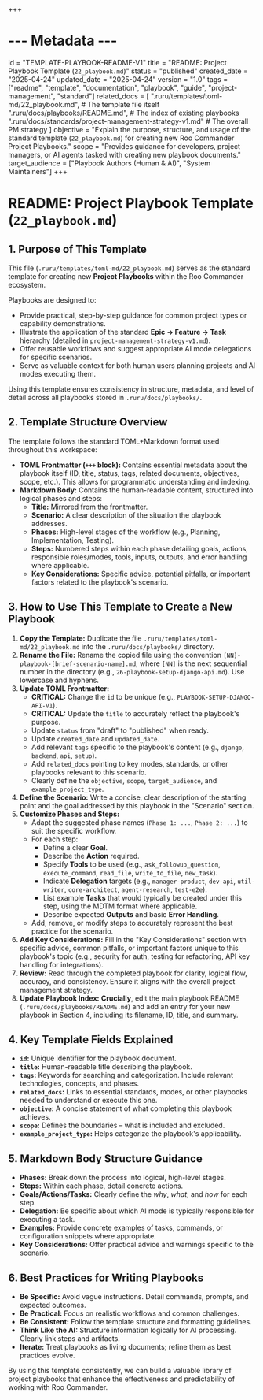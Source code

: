 +++
# --- Metadata ---
id = "TEMPLATE-PLAYBOOK-README-V1"
title = "README: Project Playbook Template (`22_playbook.md`)"
status = "published"
created_date = "2025-04-24"
updated_date = "2025-04-24"
version = "1.0"
tags = ["readme", "template", "documentation", "playbook", "guide", "project-management", "standard"]
related_docs = [
    ".ruru/templates/toml-md/22_playbook.md", # The template file itself
    ".ruru/docs/playbooks/README.md", # The index of existing playbooks
    ".ruru/docs/standards/project-management-strategy-v1.md" # The overall PM strategy
]
objective = "Explain the purpose, structure, and usage of the standard template (`22_playbook.md`) for creating new Roo Commander Project Playbooks."
scope = "Provides guidance for developers, project managers, or AI agents tasked with creating new playbook documents."
target_audience = ["Playbook Authors (Human & AI)", "System Maintainers"]
+++

# README: Project Playbook Template (`22_playbook.md`)

## 1. Purpose of This Template

This file (`.ruru/templates/toml-md/22_playbook.md`) serves as the standard template for creating new **Project Playbooks** within the Roo Commander ecosystem.

Playbooks are designed to:

*   Provide practical, step-by-step guidance for common project types or capability demonstrations.
*   Illustrate the application of the standard **Epic -> Feature -> Task** hierarchy (detailed in `project-management-strategy-v1.md`).
*   Offer reusable workflows and suggest appropriate AI mode delegations for specific scenarios.
*   Serve as valuable context for both human users planning projects and AI modes executing them.

Using this template ensures consistency in structure, metadata, and level of detail across all playbooks stored in `.ruru/docs/playbooks/`.

## 2. Template Structure Overview

The template follows the standard TOML+Markdown format used throughout this workspace:

*   **TOML Frontmatter (`+++` block):** Contains essential metadata about the playbook itself (ID, title, status, tags, related documents, objectives, scope, etc.). This allows for programmatic understanding and indexing.
*   **Markdown Body:** Contains the human-readable content, structured into logical phases and steps:
    *   **Title:** Mirrored from the frontmatter.
    *   **Scenario:** A clear description of the situation the playbook addresses.
    *   **Phases:** High-level stages of the workflow (e.g., Planning, Implementation, Testing).
    *   **Steps:** Numbered steps within each phase detailing goals, actions, responsible roles/modes, tools, inputs, outputs, and error handling where applicable.
    *   **Key Considerations:** Specific advice, potential pitfalls, or important factors related to the playbook's scenario.

## 3. How to Use This Template to Create a New Playbook

1.  **Copy the Template:** Duplicate the file `.ruru/templates/toml-md/22_playbook.md` into the `.ruru/docs/playbooks/` directory.
2.  **Rename the File:** Rename the copied file using the convention `[NN]-playbook-[brief-scenario-name].md`, where `[NN]` is the next sequential number in the directory (e.g., `26-playbook-setup-django-api.md`). Use lowercase and hyphens.
3.  **Update TOML Frontmatter:**
    *   **CRITICAL:** Change the `id` to be unique (e.g., `PLAYBOOK-SETUP-DJANGO-API-V1`).
    *   **CRITICAL:** Update the `title` to accurately reflect the playbook's purpose.
    *   Update `status` from "draft" to "published" when ready.
    *   Update `created_date` and `updated_date`.
    *   Add relevant `tags` specific to the playbook's content (e.g., `django`, `backend`, `api`, `setup`).
    *   Add `related_docs` pointing to key modes, standards, or other playbooks relevant to this scenario.
    *   Clearly define the `objective`, `scope`, `target_audience`, and `example_project_type`.
4.  **Define the Scenario:** Write a concise, clear description of the starting point and the goal addressed by this playbook in the "Scenario" section.
5.  **Customize Phases and Steps:**
    *   Adapt the suggested phase names (`Phase 1: ...`, `Phase 2: ...`) to suit the specific workflow.
    *   For each step:
        *   Define a clear **Goal**.
        *   Describe the **Action** required.
        *   Specify **Tools** to be used (e.g., `ask_followup_question`, `execute_command`, `read_file`, `write_to_file`, `new_task`).
        *   Indicate **Delegation** targets (e.g., `manager-product`, `dev-api`, `util-writer`, `core-architect`, `agent-research`, `test-e2e`).
        *   List example **Tasks** that would typically be created under this step, using the MDTM format where applicable.
        *   Describe expected **Outputs** and basic **Error Handling**.
    *   Add, remove, or modify steps to accurately represent the best practice for the scenario.
6.  **Add Key Considerations:** Fill in the "Key Considerations" section with specific advice, common pitfalls, or important factors unique to this playbook's topic (e.g., security for auth, testing for refactoring, API key handling for integrations).
7.  **Review:** Read through the completed playbook for clarity, logical flow, accuracy, and consistency. Ensure it aligns with the overall project management strategy.
8.  **Update Playbook Index:** **Crucially**, edit the main playbook README (`.ruru/docs/playbooks/README.md`) and add an entry for your new playbook in Section 4, including its filename, ID, title, and summary.

## 4. Key Template Fields Explained

*   **`id`:** Unique identifier for the playbook document.
*   **`title`:** Human-readable title describing the playbook.
*   **`tags`:** Keywords for searching and categorization. Include relevant technologies, concepts, and phases.
*   **`related_docs`:** Links to essential standards, modes, or other playbooks needed to understand or execute this one.
*   **`objective`:** A concise statement of what completing this playbook achieves.
*   **`scope`:** Defines the boundaries – what is included and excluded.
*   **`example_project_type`:** Helps categorize the playbook's applicability.

## 5. Markdown Body Structure Guidance

*   **Phases:** Break down the process into logical, high-level stages.
*   **Steps:** Within each phase, detail concrete actions.
*   **Goals/Actions/Tasks:** Clearly define the *why*, *what*, and *how* for each step.
*   **Delegation:** Be specific about which AI mode is typically responsible for executing a task.
*   **Examples:** Provide concrete examples of tasks, commands, or configuration snippets where appropriate.
*   **Key Considerations:** Offer practical advice and warnings specific to the scenario.

## 6. Best Practices for Writing Playbooks

*   **Be Specific:** Avoid vague instructions. Detail commands, prompts, and expected outcomes.
*   **Be Practical:** Focus on realistic workflows and common challenges.
*   **Be Consistent:** Follow the template structure and formatting guidelines.
*   **Think Like the AI:** Structure information logically for AI processing. Clearly link steps and artifacts.
*   **Iterate:** Treat playbooks as living documents; refine them as best practices evolve.

By using this template consistently, we can build a valuable library of project playbooks that enhance the effectiveness and predictability of working with Roo Commander.
